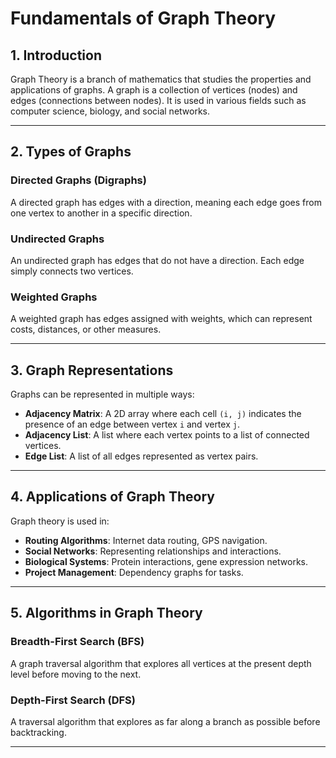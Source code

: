 # Fundamentals of Graph Theory

## 1. Introduction
Graph Theory is a branch of mathematics that studies the properties and applications of graphs. A graph is a collection of vertices (nodes) and edges (connections between nodes). It is used in various fields such as computer science, biology, and social networks.


---


## 2. Types of Graphs
### Directed Graphs (Digraphs)
A directed graph has edges with a direction, meaning each edge goes from one vertex to another in a specific direction.

### Undirected Graphs
An undirected graph has edges that do not have a direction. Each edge simply connects two vertices.

### Weighted Graphs
A weighted graph has edges assigned with weights, which can represent costs, distances, or other measures.

---

## 3. Graph Representations
Graphs can be represented in multiple ways:
- **Adjacency Matrix**: A 2D array where each cell `(i, j)` indicates the presence of an edge between vertex `i` and vertex `j`.
- **Adjacency List**: A list where each vertex points to a list of connected vertices.
- **Edge List**: A list of all edges represented as vertex pairs.

---

## 4. Applications of Graph Theory
Graph theory is used in:
- **Routing Algorithms**: Internet data routing, GPS navigation.
- **Social Networks**: Representing relationships and interactions.
- **Biological Systems**: Protein interactions, gene expression networks.
- **Project Management**: Dependency graphs for tasks.

---

## 5. Algorithms in Graph Theory
### Breadth-First Search (BFS)
A graph traversal algorithm that explores all vertices at the present depth level before moving to the next.

### Depth-First Search (DFS)
A traversal algorithm that explores as far along a branch as possible before backtracking.

---
